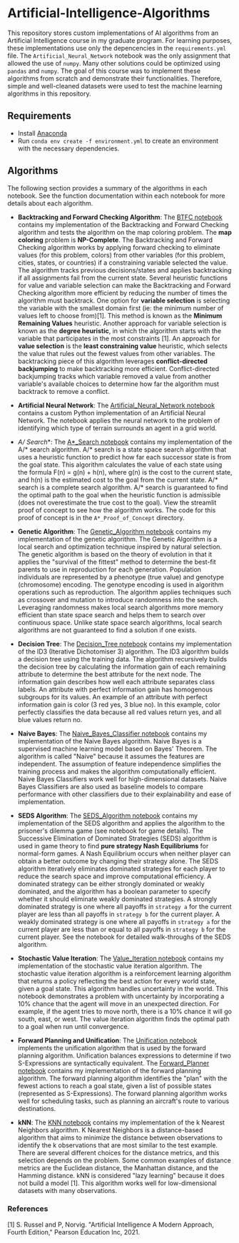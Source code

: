# Artificial-Intelligence-Algorithms

This repository stores custom implementations of AI algorithms from an Artificial Intelligence course in my graduate program. For learning purposes, these implementations use only the depencencies in the `requirements.yml` file. The `Artificial_Neural_Network` notebook was the only assignment that allowed the use of `numpy`. Many other solutions could be optimized using `pandas` and `numpy`. The goal of this course was to implement these algorithms from scratch and demonstrate their functionalities. Therefore, simple and well-cleaned datasets were used to test the machine learning algorithms in this repository. 

## Requirements

- Install [Anaconda](https://www.anaconda.com/download)
- Run `conda env create -f environment.yml` to create an environment with the necessary dependencies. 


## Algorithms

The following section provides a summary of the algorithms in each notebook. See the function documentation within each notebook for more details about each algorithm.

- **Backtracking and Forward Checking Algorithm**: The [BTFC notebook](https://github.com/S-Spence/Artificial-Intelligence-Algorithms/blob/main/BTFC_Algorithm.ipynb) contains my implementation of the Backtracking and Forward Checking algorithm and tests the algorithm on the map coloring problem. The **map coloring** problem is **NP-Complete**. The Backtracking and Forward Checking algorithm works by applying forward checking to eliminate values (for this problem, colors) from other variables (for this problem, cities, states, or countries) if a constraining variable selected the value. The algorithm tracks previous decisions/states and applies backtracking if all assignments fail from the current state. Several heuristic functions for value and variable selection can make the Backtracking and Forward Checking algorithm more efficient by reducing the number of times the algorithm must backtrack. One option for **variable selection** is selecting the variable with the smallest domain first (ie: the minimum number of values left to choose from)[1]. This method is known as the **Minimum Remaining Values** heuristic. Another approach for variable selection is known as the **degree heuristic**, in which the algorithm starts with the variable that participates in the most constraints [1]. An approach for **value selection** is the **least constraining value** heuristic, which selects the value that rules out the fewest values from other variables. The backtracking piece of this algorithm leverages **conflict-directed backjumping** to make backtracking more efficient. Conflict-directed backjumping tracks which variable removed a value from another variable's available choices to determine how far the algorithm must backtrack to remove a conflict.

- **Artificial Neural Network**: The [Artificial_Neural_Network notebook](https://github.com/S-Spence/Artificial-Intelligence-Algorithms/blob/main/Artificial_Neural_Network.ipynb) contains a custom Python implementation of an Artificial Neural Network. The notebook applies the neural network to the problem of identifying which type of terrain surrounds an agent in a grid world.

- **A/* Search**: The [A*_Search notebook](https://github.com/S-Spence/Artificial-Intelligence-Algorithms/blob/main/A*_Search.ipynb) contains my implementation of the A/* search algorithm. A/* search is a state space search algorithm that uses a heuristic function to predict how far each successor state is from the goal state. This algorithm calculates the value of each state using the formula F(n) = g(n) + h(n), where g(n) is the cost to the current state, and h(n) is the estimated cost to the goal from the current state. A/* search is a complete search algorithm. A/* search is guaranteed to find the optimal path to the goal when the heuristic function is admissible (does not overestimate the true cost to the goal). View the streamlit proof of concept to see how the algorithm works. The code for this proof of concept is in the `A*_Proof_of_Concept` directory.

- **Genetic Algorithm**: The [Genetic_Algorithm notebook](https://github.com/S-Spence/Artificial-Intelligence-Algorithms/blob/main/Genetic_Algorithm.ipynb) contains my implementation of the genetic algorithm. The Genetic Algorithm is a local search and optimization technique inspired by natural selection. The genetic algorithm is based on the theory of evolution in that it applies the "survival of the fittest" method to determine the best-fit parents to use in reproduction for each generation. Population individuals are represented by a phenotype (true value) and genotype (chromosome) encoding. The genotype encoding is used in algorithm operations such as reproduction. The algorithm applies techniques such as crossover and mutation to introduce randomness into the search. Leveraging randomness makes local search algorithms more memory efficient than state space search and helps them to search over continuous space. Unlike state space search algorithms, local search algorithms are not guaranteed to find a solution if one exists.

- **Decision Tree**: The [Decision_Tree notebook](https://github.com/S-Spence/Artificial-Intelligence-Algorithms/blob/main/Decision_Tree.ipynb) contains my implementation of the ID3 (Iterative Dichotomiser 3) algorithm. The ID3 algorithm builds a decision tree using the training data. The algorithm recursively builds the decision tree by calculating the information gain of each remaining attribute to determine the best attribute for the next node. The information gain describes how well each attribute separates class labels. An attribute with perfect information gain has homogenous subgroups for its values. An example of an attribute with perfect information gain is color (3 red yes, 3 blue no). In this example, color perfectly classifies the data because all red values return yes, and all blue values return no.

- **Naive Bayes**: The [Naive_Bayes_Classifier notebook](https://github.com/S-Spence/Artificial-Intelligence-Algorithms/blob/main/Naive_Bayes_Classifier.ipynb) contains my implementation of the Naive Bayes algorithm. Naive Bayes is a supervised machine learning model based on Bayes' Theorem. The algorithm is called "Naive" because it assumes the features are independent. The assumption of feature independence simplifies the training process and makes the algorithm computationally efficient. Naive Bayes Classifiers work well for high-dimensional datasets. Naive Bayes Classifiers are also used as baseline models to compare performance with other classifiers due to their explainability and ease of implementation.

- **SEDS Algorithm**: The [SEDS_Algorithm notebook](https://github.com/S-Spence/Artificial-Intelligence-Algorithms/blob/main/SEDS_Algorithm.ipynb) contains my implementation of the SEDS algorithm and applies the algorithm to the prisoner's dilemma game (see notebook for game details). The Successive Elimination of Dominated Strategies (SEDS) algorithm is used in game theory to find **pure strategy Nash Equilibriums** for normal-form games. A Nash Equilibrium occurs when neither player can obtain a better outcome by changing their strategy alone. The SEDS algorithm iteratively eliminates dominated strategies for each player to reduce the search space and improve computational efficiency. A dominated strategy can be either strongly dominated or weakly dominated, and the algorithm has a boolean parameter to specify whether it should eliminate weakly dominated strategies. A strongly dominated strategy is one where all payoffs in `strategy a` for the current player are less than all payoffs in `strategy b` for the current player. A weakly dominated strategy is one where all payoffs in `strategy a` for the current player are less than or equal to all payoffs in `strategy b` for the current player. See the notebook for detailed walk-throughs of the SEDS algorithm.

- **Stochastic Value Iteration**: The [Value_Iteration notebook](https://github.com/S-Spence/Artificial-Intelligence-Algorithms/blob/main/RL_Value_Iteration.ipynb) contains my implementation of the stochastic value iteration algorithm. The stochastic value iteration algorithm is a reinforcement learning algorithm that returns a policy reflecting the best action for every world state, given a goal state. This algorithm handles uncertainty in the world. This notebook demonstrates a problem with uncertainty by incorporating a 10% chance that the agent will move in an unexpected direction. For example, if the agent tries to move north, there is a 10% chance it will go south, east, or west. The value iteration algorithm finds the optimal path to a goal when run until convergence.

- **Forward Planning and Unification**: The [Unification notebook](https://github.com/S-Spence/Artificial-Intelligence-Algorithms/blob/main/Unification_Algorithm.ipynb) implements the unification algorithm that is used by the forward planning algorithm. Unification balances expressions to determine if two S-Expressions are syntactically equivalent. The [Forward_Planner notebook](https://github.com/S-Spence/Artificial-Intelligence-Algorithms/blob/main/Forward_Planner.ipynb) contains my implementation of the forward planning algorithm. The forward planning algorithm identifies the "plan" with the fewest actions to reach a goal state, given a list of possible states (represented as S-Expressions). The forward planning algorithm works well for scheduling tasks, such as planning an aircraft's route to various destinations.

- **kNN**: The [KNN notebook](https://github.com/S-Spence/Artificial-Intelligence-Algorithms/blob/main/KNN.ipynb) contains my implementation of the k Nearest Neighbors algorithm. K Nearest Neighbors is a distance-based algorithm that aims to minimize the distance between observations to identify the k observations that are most similar to the test example. There are several different choices for the distance metrics, and this selection depends on the problem. Some common examples of distance metrics are the Euclidean distance, the Manhattan distance, and the Hamming distance. kNN is considered "lazy learning" because it does not build a model [1]. This algorithm works well for low-dimensional datasets with many observations.



### References

[1] S. Russel and P, Norvig. "Artificial Intelligence A Modern Approach, Fourth Edition," Pearson Education Inc, 2021. 
